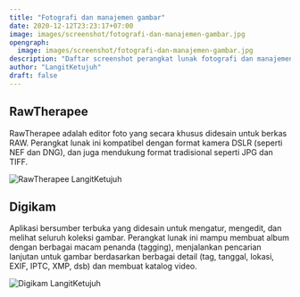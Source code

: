 ```yaml
---
title: "Fotografi dan manajemen gambar"
date: 2020-12-12T23:23:17+07:00
image: images/screenshot/fotografi-dan-manajemen-gambar.jpg
opengraph:
  image: images/screenshot/fotografi-dan-manajemen-gambar.jpg
description: "Daftar screenshot perangkat lunak fotografi dan manajemen gambar"
author: "LangitKetujuh"
draft: false
---
```


## RawTherapee

RawTherapee adalah editor foto yang secara khusus didesain untuk berkas RAW. Perangkat lunak ini kompatibel dengan format kamera DSLR (seperti NEF dan DNG), dan juga mendukung format tradisional seperti JPG dan TIFF.

![RawTherapee LangitKetujuh](/images/screenshot/rawtherapee-langitketujuh-id-1.webp)

## Digikam

Aplikasi bersumber terbuka yang didesain untuk mengatur, mengedit, dan melihat seluruh koleksi gambar. Perangkat lunak ini mampu membuat album dengan berbagai macam penanda (tagging), menjalankan pencarian lanjutan untuk gambar berdasarkan berbagai detail (tag, tanggal, lokasi, EXIF, IPTC, XMP, dsb) dan membuat katalog video.

![Digikam LangitKetujuh](/images/screenshot/digikam-langitketujuh-id-1.webp)
